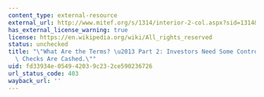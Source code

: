 ```yaml
---
content_type: external-resource
external_url: http://www.mitef.org/s/1314/interior-2-col.aspx?sid=1314&gid=5&pgid=5805
has_external_license_warning: true
license: https://en.wikipedia.org/wiki/All_rights_reserved
status: unchecked
title: "\"What Are the Terms? \u2013 Part 2: Investors Need Some Control After Their\
  \ Checks Are Cashed.\""
uid: fd33934e-0549-4203-9c23-2ce590236726
url_status_code: 403
wayback_url: ''
---
```


